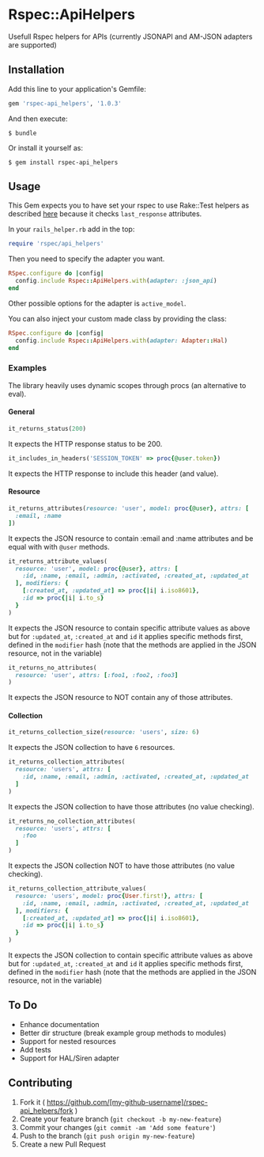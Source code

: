 # Rspec::ApiHelpers

Usefull Rspec helpers for APIs (currently JSONAPI and AM-JSON adapters are supported)

## Installation

Add this line to your application's Gemfile:

```ruby
gem 'rspec-api_helpers', '1.0.3'
```

And then execute:

    $ bundle

Or install it yourself as:

    $ gem install rspec-api_helpers

## Usage
This Gem expects you to have set your rspec to use Rake::Test helpers as described
[here](https://gist.github.com/alex-zige/5795358) because it checks `last_response`
attributes.

In your `rails_helper.rb` add in the top:

```ruby
require 'rspec/api_helpers'
```

Then you need to specify the adapter you want.

```ruby
RSpec.configure do |config|
  config.include Rspec::ApiHelpers.with(adapter: :json_api)
end
```
Other possible options for the adapter is `active_model`.

You can also inject your custom made class by providing the class:
```ruby
RSpec.configure do |config|
  config.include Rspec::ApiHelpers.with(adapter: Adapter::Hal)
end
```

### Examples
The library heavily uses dynamic scopes through procs (an alternative to eval).


#### General

```ruby
it_returns_status(200)
```
It expects the HTTP response status to be 200.

```ruby
it_includes_in_headers('SESSION_TOKEN' => proc{@user.token})
```
It expects the HTTP response to include this header (and value).

#### Resource

```ruby
it_returns_attributes(resource: 'user', model: proc{@user}, attrs: [
  :email, :name
])
```

It expects the JSON resource to contain :email and :name attributes and
be equal with with `@user` methods.


```ruby
it_returns_attribute_values(
  resource: 'user', model: proc{@user}, attrs: [
    :id, :name, :email, :admin, :activated, :created_at, :updated_at
  ], modifiers: {
    [:created_at, :updated_at] => proc{|i| i.iso8601},
    :id => proc{|i| i.to_s}
  }
)
```
It expects the JSON resource to contain specific attribute values as above but for
`:updated_at`, `:created_at` and `id` it applies specific methods first, defined in the
`modifier` hash (note that the methods are applied in the JSON resource, not in the variable)

```ruby
it_returns_no_attributes(
  resource: 'user', attrs: [:foo1, :foo2, :foo3]
)
```
It expects the JSON resource to NOT contain any of those attributes.

#### Collection
```ruby
it_returns_collection_size(resource: 'users', size: 6)
```

It expects the JSON collection to have `6` resources.

```ruby
it_returns_collection_attributes(
  resource: 'users', attrs: [
    :id, :name, :email, :admin, :activated, :created_at, :updated_at
  ]
)
```

It expects the JSON collection to have those attributes (no value checking).


```ruby
it_returns_no_collection_attributes(
  resource: 'users', attrs: [
    :foo
  ]
)
```

It expects the JSON collection NOT to have those attributes (no value checking).


```ruby
it_returns_collection_attribute_values(
  resource: 'users', model: proc{User.first!}, attrs: [
    :id, :name, :email, :admin, :activated, :created_at, :updated_at
  ], modifiers: {
    [:created_at, :updated_at] => proc{|i| i.iso8601},
    :id => proc{|i| i.to_s}
  }
)
```

It expects the JSON collection to contain specific attribute values as above but for
`:updated_at`, `:created_at` and `id` it applies specific methods first, defined in the
`modifier` hash (note that the methods are applied in the JSON resource, not in the variable)


## To Do
* Enhance documentation
* Better dir structure (break example group methods to modules)
* Support for nested resources
* Add tests
* Support for HAL/Siren adapter

## Contributing

1. Fork it ( https://github.com/[my-github-username]/rspec-api_helpers/fork )
2. Create your feature branch (`git checkout -b my-new-feature`)
3. Commit your changes (`git commit -am 'Add some feature'`)
4. Push to the branch (`git push origin my-new-feature`)
5. Create a new Pull Request
